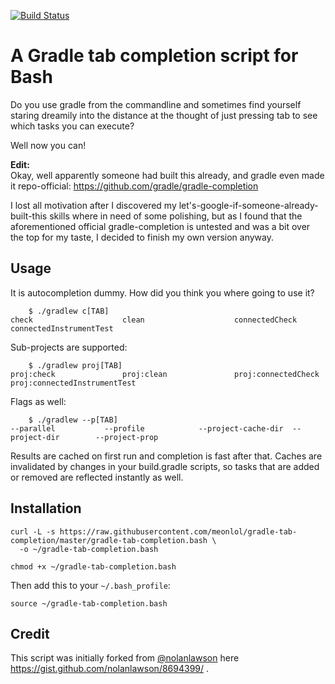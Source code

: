 [![Build Status](https://travis-ci.org/meonlol/gradle-tab-completion.svg?branch=master)](https://travis-ci.org/meonlol/gradle-tab-completion)

A Gradle tab completion script for Bash
================================================================================

Do you use gradle from the commandline and sometimes find yourself staring
dreamily into the distance at the thought of just pressing tab to see which
tasks you can execute?

Well now you can!

**Edit:**  
Okay, well apparently someone had built this already, and gradle even made it
repo-official: https://github.com/gradle/gradle-completion

I lost all motivation after I discovered my
let's-google-if-someone-already-built-this skills where in need of some
polishing, but as I found that the aforementioned official gradle-completion is
untested and was a bit over the top for my taste, I decided to finish my own
version anyway.  

Usage
--------------------------------------------------------------------------------

It is autocompletion dummy. How did you think you where going to use it?

```
    $ ./gradlew c[TAB]
check                    clean                    connectedCheck           connectedInstrumentTest
```

Sub-projects are supported:

```
    $ ./gradlew proj[TAB]
proj:check               proj:clean               proj:connectedCheck      proj:connectedInstrumentTest
```

Flags as well:

```
    $ ./gradlew --p[TAB]
--parallel           --profile            --project-cache-dir  --project-dir        --project-prop
```

Results are cached on first run and completion is fast after that. Caches are
invalidated by changes in your build.gradle scripts, so tasks that are added or
removed are reflected instantly as well.

Installation
--------------------------------------------------------------------------------

```
curl -L -s https://raw.githubusercontent.com/meonlol/gradle-tab-completion/master/gradle-tab-completion.bash \
  -o ~/gradle-tab-completion.bash

chmod +x ~/gradle-tab-completion.bash
```

Then add this to your `~/.bash_profile`:

```
source ~/gradle-tab-completion.bash
```

Credit
--------------------------------------------------------------------------------

This script was initially forked from [@nolanlawson](https://github.com/nolanlawson)
here https://gist.github.com/nolanlawson/8694399/ .
